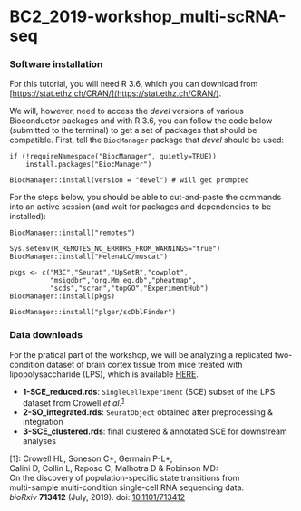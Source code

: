# BC2_2019-workshop_multi-scRNA-seq

### Software installation

For this tutorial, you will need R 3.6, which you can download from [https://stat.ethz.ch/CRAN/](https://stat.ethz.ch/CRAN/).

We will, however, need to access the *devel* versions of various Bioconductor packages and with R 3.6, you can follow the code below (submitted to the terminal) to get a set of packages that should be compatible.  First, tell the `BiocManager` package that *devel* should be used:

```
if (!requireNamespace("BiocManager", quietly=TRUE))
    install.packages("BiocManager")

BiocManager::install(version = "devel") # will get prompted
```

For the steps below, you should be able to cut-and-paste the commands into an active session (and wait for packages and dependencies to be installed):
```
BiocManager::install("remotes")

Sys.setenv(R_REMOTES_NO_ERRORS_FROM_WARNINGS="true")
BiocManager::install("HelenaLC/muscat")

pkgs <- c("M3C","Seurat","UpSetR","cowplot",
          "msigdbr","org.Mm.eg.db","pheatmap",
          "scds","scran","topGO","ExperimentHub")
BiocManager::install(pkgs)

BiocManager::install("plger/scDblFinder")
```

### Data downloads

For the pratical part of the workshop, we will be analyzing a replicated two-condition dataset of brain cortex tissue from mice treated with lipopolysaccharide (LPS), which is available [HERE](http://imlspenticton.uzh.ch/teaching/BC2_2019-workshop_multi-scRNA-seq).

* **1-SCE_reduced.rds**: `SingleCellExperiment` (SCE) subset of the LPS dataset from Crowell *et al.*<sup>[1](#f1)</sup>
* **2-SO_integrated.rds**: `SeuratObject` obtained after preprocessing & integration
* **3-SCE_clustered.rds**: final clustered & annotated SCE for downstream analyses

<a name="f1">[1]</a>: 
Crowell HL, Soneson C\*, Germain P-L\*,  
Calini D, Collin L, Raposo C, Malhotra D & Robinson MD:  
On the discovery of population-specific state transitions from  
multi-sample multi-condition single-cell RNA sequencing data.  
*bioRxiv* **713412** (July, 2019). doi: [10.1101/713412](https://doi.org/10.1101/713412)